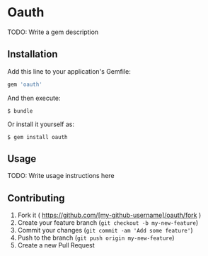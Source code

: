 # Oauth

TODO: Write a gem description

## Installation

Add this line to your application's Gemfile:

```ruby
gem 'oauth'
```

And then execute:

    $ bundle

Or install it yourself as:

    $ gem install oauth

## Usage

TODO: Write usage instructions here

## Contributing

1. Fork it ( https://github.com/[my-github-username]/oauth/fork )
2. Create your feature branch (`git checkout -b my-new-feature`)
3. Commit your changes (`git commit -am 'Add some feature'`)
4. Push to the branch (`git push origin my-new-feature`)
5. Create a new Pull Request
